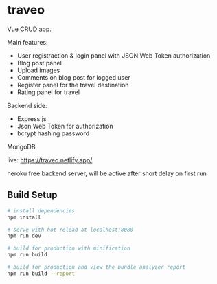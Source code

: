 # traveo

Vue CRUD app. 

Main features:
- User registraction & login panel with JSON Web Token authorization
- Blog post panel
- Upload images
- Comments on blog post for logged user
- Register panel for the travel destination
- Rating panel for travel


Backend side: 
- Express.js
- Json Web Token for authorization
- bcrypt hashing password

MongoDB 

live:
https://traveo.netlify.app/

heroku free backend server, will be active after short delay on first run


## Build Setup

``` bash
# install dependencies
npm install

# serve with hot reload at localhost:8080
npm run dev

# build for production with minification
npm run build

# build for production and view the bundle analyzer report
npm run build --report
```
